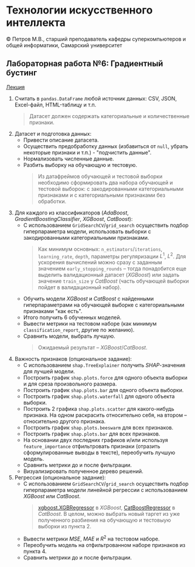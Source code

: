 # Технологии искусственного интеллекта

© Петров М.В., старший преподаватель кафедры суперкомпьютеров и общей информатики, Самарский университет

## Лабораторная работа №6: Градиентный бустинг

[Лекция](../lectures/lecture_6/lecture_6.ipynb)

1. Считать в `pandas.DataFrame` любой источник данных: CSV, JSON, Excel-файл, HTML-таблицу и т.п.
   > Датасет должен содержать категориальные и количественные признаки.
2. Датасет и подготовка данных:
   - Привести описание датасета.
   - Осуществить предобработку данных (избавиться от `null`, убрать некоторые признаки и т.п.) - "подчистить данные".
   - Нормализовать численные данные.
   - Разбить выборку на обучающую и тестовую.
     > Из датафреймов обучающей и тестовой выборки необходимо сформировать два набора обучающей и тестовой выборок: с закодированными категориальными признаками и с категориальными признаками без обработки.
3. Для каждого из классификаторов ($AdaBoost$, $GradientBoostingClassifier$, $XGBoost$, $CatBoost$):
   - С использованием `GridSearchCV`/`grid_search` осуществить подбор гиперпараметра модели, использовать выборки с закодированными категориальными признаками.
     > Как минимум основных: `n_estimators`/`iterations`, `learning_rate`, `depth`, параметры регуляризации $L^1$, $L^2$. Для ускорения вычислений можно сразу с заданным значением `early_stopping_rounds` &ndash; тогда понадобится еще выделить валидационный датасет ($XGBoost$) или задать значение `train_size` у $CatBoost$ (часть обучающей выборки пойдет в валидационный набор).
   - Обучить модели $XGBoost$ и $CatBoost$ с найденными гиперпараметрами на обучающей выборке с категориальными признаками "как есть".
   - Итого получить 6 обученных моделей.
   - Вывести метрики на тестовом наборе (как минимум `classification_report`, другие по желанию).
   - Сравнить модели, выбрать лучшую.
     > Ожидаемый результат &ndash; $XGBoost$/$CatBoost$.
4. Важность признаков (опциональное задание):
   - С использованием `shap.TreeExplainer` получить $SHAP$-значения для лучшей модели.
   - Построить график `shap.plots.force` для одного объекта выборки и для среза произвольного размера.
   - Построить график `shap.plots.bar` для одного объекта выборки.
   - Построить график `shap.plots.waterfall` для одного объекта выборки.
   - Построить 2 графика `shap.plots.scatter` для какого-нибудь признака. На одном раскрасить относительно себя, на втором &ndash; относительно другого признака.
   - Построить график `shap.plots.beeswarm` для всех признаков.
   - Построить график `shap.plots.bar` для всех признаков.
   - На основании двух последних графиков и/или используя `feature_importance` отфильтровать признаки (отразить сформулированные выводы в тексте), переобучить лучшую модель.
   - Сравнить метрики до и после фильтрации.
   - Визуализировать полученное дерево решений.
5. Регрессия (опциональное задание):
   - С использованием `GridSearchCV`/`grid_search` осуществить подбор гиперпараметра модели линейной регрессии с использованием $XGBoost$ или $CatBoost$.
     > [xgboost.XGBRegressor](https://xgboost.readthedocs.io/en/stable/python/python_api.html#xgboost.XGBRegressor) в $XGBoost$, [CatBoostRegressor](https://catboost.ai/en/docs/concepts/python-reference_catboostregressor) в $CatBoost$. В целом, можно выбрать новый таргет из уже полученного разбиения на обучающую и тестовыую выборки из пункта 2.
   - Вывести метрики $MSE$, $MAE$ и $R^2$ на тестовом наборе.
   - Переобучить модель на отфильтрованном наборе признаков из пункта 4.
   - Сравнить метрики до и после фильтрации.